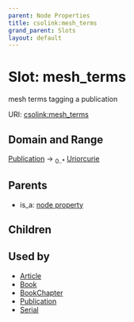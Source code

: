 ```yaml
---
parent: Node Properties
title: csolink:mesh_terms
grand_parent: Slots
layout: default
---
```


# Slot: mesh_terms


mesh terms tagging a publication

URI: [csolink:mesh_terms](https://w3id.org/csolink/vocab/mesh_terms)

## Domain and Range

[Publication](Publication.md) ->  <sub>0..*</sub> [Uriorcurie](types/Uriorcurie.md)

## Parents

 *  is_a: [node property](node_property.md)

## Children


## Used by

 * [Article](Article.md)
 * [Book](Book.md)
 * [BookChapter](BookChapter.md)
 * [Publication](Publication.md)
 * [Serial](Serial.md)
